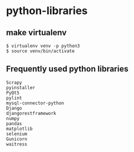 # python-libraries
## make virtualenv
	$ virtualenv venv -p python3
	$ source venv/bin/activate
## Frequently used python libraries
	Scrapy
	pyinstaller
	PyQt5
	pylint
	mysql-connector-python
	Django
	djangorestframework
	numpy
	pandas
	matplotlib
	selenium
	Gunicorn
	waitress

